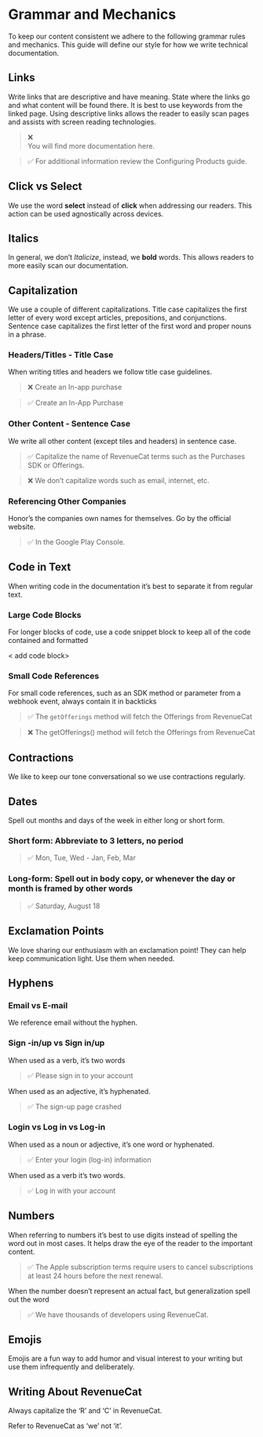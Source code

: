  # Grammar and Mechanics

To keep our content consistent we adhere to the following grammar rules and mechanics. This guide will define our style for how we write technical documentation. 

## Links

Write links that are descriptive and have meaning. State where the links go and what content will be found there. It is best to use keywords from the linked page. Using descriptive links allows the reader to easily scan pages and assists with screen reading technologies. 

>❌  
>You will find more documentation here.

 > ✅   For additional information review the Configuring Products guide. 


## Click vs Select

We use the word **select** instead of **click** when addressing our readers. This action can be used agnostically across devices. 


## Italics

In general, we don’t *Italicize*, instead, we **bold** words. This allows readers to more easily scan our documentation. 

## Capitalization

We use a couple of different capitalizations. Title case capitalizes the first letter of every word except articles, prepositions, and conjunctions. Sentence case capitalizes the first letter of the first word and proper nouns in a phrase.


### Headers/Titles - Title Case

When writing titles and headers we follow title case guidelines. 

> ❌   Create an In-app purchase

> ✅  Create an In-App Purchase

### Other Content - Sentence Case 

We write all other content (except tiles and headers) in sentence case. 

>✅   Capitalize the name of RevenueCat terms such as the Purchases SDK or Offerings. 

>❌   We don’t capitalize words such as email, internet, etc. 

### Referencing Other Companies
Honor’s the companies own names for themselves. Go by the official website.

>✅   In the Google Play Console. 


## Code in Text

When writing code in the documentation it’s best to separate it from regular text.

### Large Code Blocks

For longer blocks of code, use a code snippet block to keep all of the code contained and formatted

< add code block>

### Small Code References 

For small code references, such as an SDK method or parameter from a webhook event, always contain it in backticks

>✅    The `getOfferings` method will fetch the Offerings from RevenueCat

>❌  The getOfferings() method will fetch the Offerings from RevenueCat


## Contractions

We like to keep our tone conversational so we use contractions regularly. 


## Dates

Spell out months and days of the week in either long or short form. 

### Short form:  Abbreviate to 3 letters, no period 

>✅    Mon, Tue, Wed - Jan, Feb, Mar

### Long-form: Spell out in body copy, or whenever the day or month is framed by other words

>✅    Saturday, August 18

## Exclamation Points

We love sharing our enthusiasm with an exclamation point! They can help keep communication light. Use them when needed. 

## Hyphens 

### Email vs E-mail

We reference email without the hyphen.


### Sign -in/up vs Sign in/up 

When used as a verb, it’s two words 

>✅   Please sign in to your account

When used as an adjective, it’s hyphenated. 

>✅  The sign-up page crashed


### Login vs  Log in vs Log-in

When used as a noun or adjective, it’s one word or hyphenated.

>✅   Enter your login (log-in) information

When used as a verb it’s two words. 

>✅  Log in with your account


## Numbers 

When referring to numbers it’s best to use digits instead of spelling the word out in most cases. It helps draw the eye of the reader to the important content. 

>✅    The Apple subscription terms require users to cancel subscriptions at least 24 hours before the next renewal.

When the number doesn’t represent an actual fact, but generalization spell out the word

>✅   We have thousands of developers using RevenueCat.


## Emojis

Emojis are a fun way to add humor and visual interest to your writing but use them infrequently and deliberately.


## Writing About RevenueCat 

Always capitalize the ‘R’ and ‘C’ in RevenueCat.

Refer to RevenueCat as ‘we’ not ‘it’.

